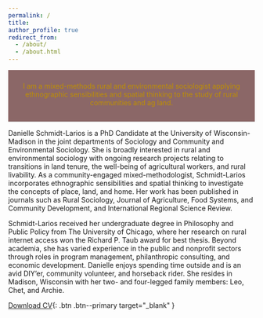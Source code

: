 ```yaml
---
permalink: /
title: 
author_profile: true
redirect_from: 
  - /about/
  - /about.html
---
```


<div style="background-color:#8b6767; padding: 1rem; text-align: center; border-bottom: 0.5px solid #ccc;">
  <p style="margin-top: 0.5rem; color:#bf9000">I am a mixed-methods rural and environmental sociologist applying ethnographic sensibilities and spatial thinking to the study of rural communities and ag land.</p>
</div>


Danielle Schmidt-Larios is a PhD Candidate at the University of Wisconsin-Madison in the joint departments of Sociology and Community and Environmental Sociology. She is broadly interested in rural and environmental sociology with ongoing research projects relating to transitions in land tenure, the well-being of agricultural workers, and rural livability. As a community-engaged mixed-methodologist, Schmidt-Larios incorporates ethnographic sensibilities and spatial thinking to investigate the concepts of place, land, and home. Her work has been published in journals such as Rural Sociology, Journal of Agriculture, Food Systems, and Community Development, and International Regional Science Review. 

Schmidt-Larios received her undergraduate degree in Philosophy and Public Policy from The University of Chicago, where her research on rural internet access won the Richard P. Taub award for best thesis. Beyond academia, she has varied experience in the public and nonprofit sectors through roles in program management, philanthropic consulting, and economic development. Danielle enjoys spending time outside and is an avid DIY’er, community volunteer, and horseback rider. She resides in Madison, Wisconsin with her two- and four-legged family members: Leo, Chet, and Archie.

[Download CV](files/Aug2025_CV_Schmidt.pdf){: .btn .btn--primary target="_blank" }

